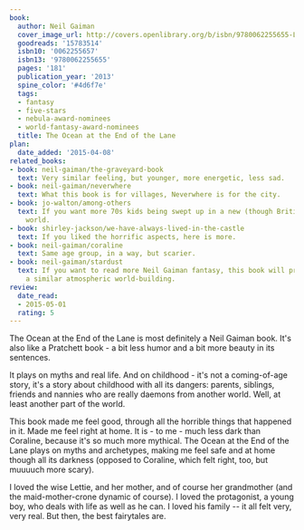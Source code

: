 ```yaml
---
book:
  author: Neil Gaiman
  cover_image_url: http://covers.openlibrary.org/b/isbn/9780062255655-L.jpg
  goodreads: '15783514'
  isbn10: '0062255657'
  isbn13: '9780062255655'
  pages: '181'
  publication_year: '2013'
  spine_color: '#4d6f7e'
  tags:
  - fantasy
  - five-stars
  - nebula-award-nominees
  - world-fantasy-award-nominees
  title: The Ocean at the End of the Lane
plan:
  date_added: '2015-04-08'
related_books:
- book: neil-gaiman/the-graveyard-book
  text: Very similar feeling, but younger, more energetic, less sad.
- book: neil-gaiman/neverwhere
  text: What this book is for villages, Neverwhere is for the city.
- book: jo-walton/among-others
  text: If you want more 70s kids being swept up in a new (though British) magical
    world.
- book: shirley-jackson/we-have-always-lived-in-the-castle
  text: If you liked the horrific aspects, here is more.
- book: neil-gaiman/coraline
  text: Same age group, in a way, but scarier.
- book: neil-gaiman/stardust
  text: If you want to read more Neil Gaiman fantasy, this book will provide you with
    a similar atmospheric world-building.
review:
  date_read:
  - 2015-05-01
  rating: 5
---
```


The Ocean at the End of the Lane is most definitely a Neil Gaiman book. It's also like a Pratchett book - a bit less
humor and a bit more beauty in its sentences.

It plays on myths and real life. And on childhood - it's not a coming-of-age story, it's a story about childhood with
all its dangers: parents, siblings, friends and nannies who are really daemons from another world. Well, at least
another part of the world.

This book made me feel good, through all the horrible things that happened in it. Made me feel right at home. It is - to
me - much less dark than Coraline, because it's so much more mythical. The Ocean at the End of the Lane plays on myths
and archetypes, making me feel safe and at home though all its darkness (opposed to Coraline, which felt right, too, but
muuuuch more scary).

I loved the wise Lettie, and her mother, and of course her grandmother (and the maid-mother-crone dynamic of course). I
loved the protagonist, a young boy, who deals with life as well as he can. I loved his family -- it all felt very, very
real. But then, the best fairytales are.

